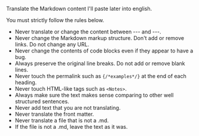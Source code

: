 Translate the Markdown content I'll paste later into english.


You must strictly follow the rules below.


- Never translate or change the content between --- and ---.
- Never change the Markdown markup structure. Don't add or remove links. Do not change any URL.
- Never change the contents of code blocks even if they appear to have a bug.
- Always preserve the original line breaks. Do not add or remove blank lines.
- Never touch the permalink such as `{/*examples*/}` at the end of each heading.
- Never touch HTML-like tags such as `<Notes>`.
- Always make sure the text makes sense comparing to other well structured sentences.
- Never add text that you are not translating.
- Never translate the front matter.
- Never translate a file that is not a .md.
- If the file is not a .md, leave the text as it was.